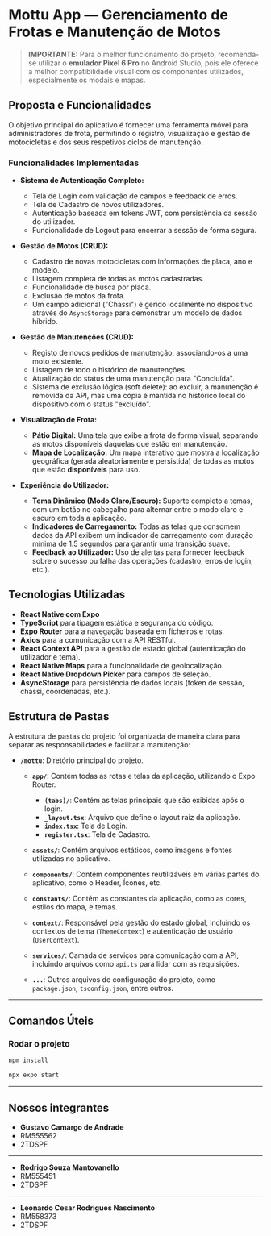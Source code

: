# Mottu App — Gerenciamento de Frotas e Manutenção de Motos

> **IMPORTANTE:** Para o melhor funcionamento do projeto, recomenda-se utilizar o **emulador Pixel 6 Pro** no Android Studio, pois ele oferece a melhor compatibilidade visual com os componentes utilizados, especialmente os modais e mapas.

## Proposta e Funcionalidades

O objetivo principal do aplicativo é fornecer uma ferramenta móvel para administradores de frota, permitindo o registro, visualização e gestão de motocicletas e dos seus respetivos ciclos de manutenção.

### Funcionalidades Implementadas

* **Sistema de Autenticação Completo:**
    * Tela de Login com validação de campos e feedback de erros.
    * Tela de Cadastro de novos utilizadores.
    * Autenticação baseada em tokens JWT, com persistência da sessão do utilizador.
    * Funcionalidade de Logout para encerrar a sessão de forma segura.

* **Gestão de Motos (CRUD):**
    * Cadastro de novas motocicletas com informações de placa, ano e modelo.
    * Listagem completa de todas as motos cadastradas.
    * Funcionalidade de busca por placa.
    * Exclusão de motos da frota.
    * Um campo adicional ("Chassi") é gerido localmente no dispositivo através do `AsyncStorage` para demonstrar um modelo de dados híbrido.

* **Gestão de Manutenções (CRUD):**
    * Registo de novos pedidos de manutenção, associando-os a uma moto existente.
    * Listagem de todo o histórico de manutenções.
    * Atualização do status de uma manutenção para "Concluída".
    * Sistema de exclusão lógica (soft delete): ao excluir, a manutenção é removida da API, mas uma cópia é mantida no histórico local do dispositivo com o status "excluído".

* **Visualização de Frota:**
    * **Pátio Digital:** Uma tela que exibe a frota de forma visual, separando as motos disponíveis daquelas que estão em manutenção.
    * **Mapa de Localização:** Um mapa interativo que mostra a localização geográfica (gerada aleatoriamente e persistida) de todas as motos que estão **disponíveis** para uso.

* **Experiência do Utilizador:**
    * **Tema Dinâmico (Modo Claro/Escuro):** Suporte completo a temas, com um botão no cabeçalho para alternar entre o modo claro e escuro em toda a aplicação.
    * **Indicadores de Carregamento:** Todas as telas que consomem dados da API exibem um indicador de carregamento com duração mínima de 1.5 segundos para garantir uma transição suave.
    * **Feedback ao Utilizador:** Uso de alertas para fornecer feedback sobre o sucesso ou falha das operações (cadastro, erros de login, etc.).

## Tecnologias Utilizadas

* **React Native com Expo**
* **TypeScript** para tipagem estática e segurança do código.
* **Expo Router** para a navegação baseada em ficheiros e rotas.
* **Axios** para a comunicação com a API RESTful.
* **React Context API** para a gestão de estado global (autenticação do utilizador e tema).
* **React Native Maps** para a funcionalidade de geolocalização.
* **React Native Dropdown Picker** para campos de seleção.
* **AsyncStorage** para persistência de dados locais (token de sessão, chassi, coordenadas, etc.).

## Estrutura de Pastas

A estrutura de pastas do projeto foi organizada de maneira clara para separar as responsabilidades e facilitar a manutenção:

- **`/mottu`**: Diretório principal do projeto.

  - **`app/`**: Contém todas as rotas e telas da aplicação, utilizando o Expo Router.
  
    - **`(tabs)/`**: Contém as telas principais que são exibidas após o login.
    - **`_layout.tsx`**: Arquivo que define o layout raiz da aplicação.
    - **`index.tsx`**: Tela de Login.
    - **`register.tsx`**: Tela de Cadastro.

  - **`assets/`**: Contém arquivos estáticos, como imagens e fontes utilizadas no aplicativo.
  
  - **`components/`**: Contém componentes reutilizáveis em várias partes do aplicativo, como o Header, Ícones, etc.
  
  - **`constants/`**: Contém as constantes da aplicação, como as cores, estilos do mapa, e temas.
  
  - **`context/`**: Responsável pela gestão do estado global, incluindo os contextos de tema (`ThemeContext`) e autenticação de usuário (`UserContext`).
  
  - **`services/`**: Camada de serviços para comunicação com a API, incluindo arquivos como `api.ts` para lidar com as requisições.
  
  - **`...`**: Outros arquivos de configuração do projeto, como `package.json`, `tsconfig.json`, entre outros.



---

## Comandos Úteis

### Rodar o projeto
```bash
npm install
```

```bash
npx expo start
```

---

## Nossos integrantes
- **Gustavo Camargo de Andrade**
- RM555562
- 2TDSPF
-------------------------------------------
- **Rodrigo Souza Mantovanello**
- RM555451
- 2TDSPF
-------------------------------------------
- **Leonardo Cesar Rodrigues Nascimento**
- RM558373
- 2TDSPF

